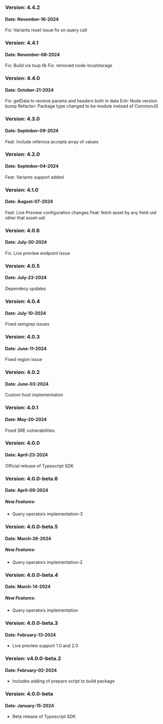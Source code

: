 ### Version: 4.4.2
#### Date: November-16-2024
Fix: Variants reset issue fix on query call

### Version: 4.4.1
#### Date: November-08-2024
Fix: Build via tsup lib
Fix: removed node-localstorage

### Version: 4.4.0
#### Date: October-21-2024
Fix: getData to receive params and headers both in data
Enh: Node version bump
Refactor: Package type changed to be module instead of CommonJS 

### Version: 4.3.0
#### Date: Septmber-09-2024
Feat: Include refernce accepts array of values 

### Version: 4.2.0
#### Date: Septmber-04-2024
Feat: Variants support added

### Version: 4.1.0
#### Date: August-07-2024
Feat: Live Preview configuration changes
Feat: fetch asset by any field-uid other that asset-uid

### Version: 4.0.6
#### Date: July-30-2024
Fix: Live preview endpoint issue

### Version: 4.0.5
#### Date: July-23-2024
Dependecy updates

### Version: 4.0.4
#### Date: July-10-2024
Fixed semgrep issues

### Version: 4.0.3
#### Date: June-11-2024
Fixed region issue

### Version: 4.0.2
#### Date: June-03-2024
Custom host implementation

### Version: 4.0.1
#### Date: May-20-2024
Fixed SRE vulnerabilities 

### Version: 4.0.0
#### Date: April-23-2024
Official release of Typescript SDK

### Version: 4.0.0-beta.6
#### Date: April-09-2024
##### New Features:
- Query operators implementation-3

### Version: 4.0.0-beta.5
#### Date: March-26-2024
##### New Features:
- Query operators implementation-2

### Version: 4.0.0-beta.4
#### Date: March-14-2024
##### New Features:
- Query operators implementation

### Version: 4.0.0-beta.3
#### Date: February-13-2024
 - Live preview support 1.0 and 2.0

### Version: v4.0.0-beta.2
#### Date: February-02-2024
 - Includes adding of prepare script to build package

### Version: 4.0.0-beta
#### Date: January-15-2024
 - Beta release of Typescript SDK